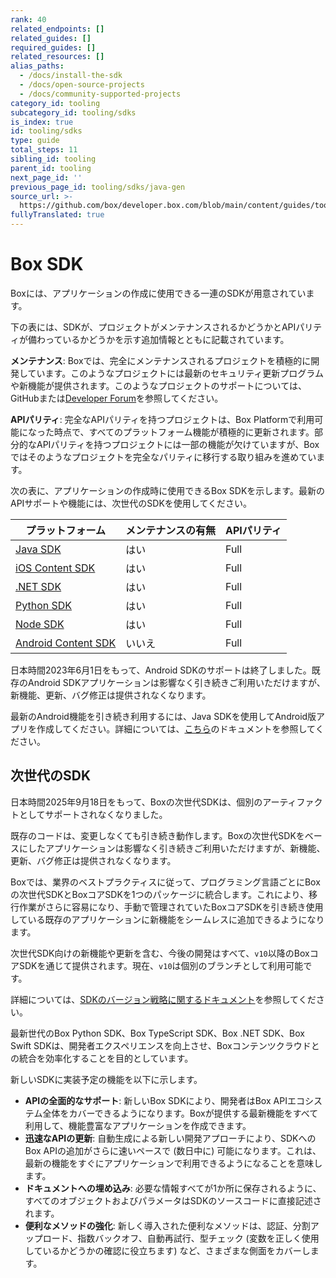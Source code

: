 ```yaml
---
rank: 40
related_endpoints: []
related_guides: []
required_guides: []
related_resources: []
alias_paths:
  - /docs/install-the-sdk
  - /docs/open-source-projects
  - /docs/community-supported-projects
category_id: tooling
subcategory_id: tooling/sdks
is_index: true
id: tooling/sdks
type: guide
total_steps: 11
sibling_id: tooling
parent_id: tooling
next_page_id: ''
previous_page_id: tooling/sdks/java-gen
source_url: >-
  https://github.com/box/developer.box.com/blob/main/content/guides/tooling/sdks/index.md
fullyTranslated: true
---
```

# Box SDK

Boxには、アプリケーションの作成に使用できる一連のSDKが用意されています。

<Message type="notice">

下の表には、SDKが、プロジェクトがメンテナンスされるかどうかとAPIパリティが備わっているかどうかを示す追加情報とともに記載されています。

**メンテナンス**: Boxでは、完全にメンテナンスされるプロジェクトを積極的に開発しています。このようなプロジェクトには最新のセキュリティ更新プログラムや新機能が提供されます。このようなプロジェクトのサポートについては、GitHubまたは[Developer Forum][forum]を参照してください。

**APIパリティ**: 完全なAPIパリティを持つプロジェクトは、Box Platformで利用可能になった時点で、すべてのプラットフォーム機能が積極的に更新されます。部分的なAPIパリティを持つプロジェクトには一部の機能が欠けていますが、Boxではそのようなプロジェクトを完全なパリティに移行する取り組みを進めています。

</Message>

次の表に、アプリケーションの作成時に使用できるBox SDKを示します。最新のAPIサポートや機能には、次世代のSDKを使用してください。

| プラットフォーム                          | メンテナンスの有無 | APIパリティ |
| --------------------------------- | --------- | ------- |
| [Java SDK][javasdk]               | はい        | Full    |
| [iOS Content SDK][iossdk]         | はい        | Full    |
| [.NET SDK][dotnetsdk]             | はい        | Full    |
| [Python SDK][pythonsdk]           | はい        | Full    |
| [Node SDK][nodesdk]               | はい        | Full    |
| [Android Content SDK][androidsdk] | いいえ       | Full    |

<Message type="warning">

日本時間2023年6月1日をもって、Android SDKのサポートは終了しました。既存のAndroid SDKアプリケーションは影響なく引き続きご利用いただけますが、新機能、更新、バグ修正は提供されなくなります。

最新のAndroid機能を引き続き利用するには、Java SDKを使用してAndroid版アプリを作成してください。詳細については、[こちら][android-docs]のドキュメントを参照してください。

</Message>

## 次世代のSDK

<Message type="warning">

日本時間2025年9月18日をもって、Boxの次世代SDKは、個別のアーティファクトとしてサポートされなくなりました。

既存のコードは、変更しなくても引き続き動作します。Boxの次世代SDKをベースにしたアプリケーションは影響なく引き続きご利用いただけますが、新機能、更新、バグ修正は提供されなくなります。

Boxでは、業界のベストプラクティスに従って、プログラミング言語ごとにBoxの次世代SDKとBoxコアSDKを1つのパッケージに統合します。これにより、移行作業がさらに容易になり、手動で管理されていたBoxコアSDKを引き続き使用している既存のアプリケーションに新機能をシームレスに追加できるようになります。

次世代SDK向けの新機能や更新を含む、今後の開発はすべて、`v10`以降のBoxコアSDKを通じて提供されます。現在、`v10`は個別のブランチとして利用可能です。

詳細については、[SDKのバージョン戦略に関するドキュメント][versioning]を参照してください。

</Message>

最新世代のBox Python SDK、Box TypeScript SDK、Box .NET SDK、Box Swift SDKは、開発者エクスペリエンスを向上させ、Boxコンテンツクラウドとの統合を効率化することを目的としています。

新しいSDKに実装予定の機能を以下に示します。

* **APIの全面的なサポート**: 新しいBox SDKにより、開発者はBox APIエコシステム全体をカバーできるようになります。Boxが提供する最新機能をすべて利用して、機能豊富なアプリケーションを作成できます。
* **迅速なAPIの更新**: 自動生成による新しい開発アプローチにより、SDKへのBox APIの追加がさらに速いペースで (数日中に) 可能になります。これは、最新の機能をすぐにアプリケーションで利用できるようになることを意味します。
* **ドキュメントへの埋め込み**: 必要な情報すべてが1か所に保存されるように、すべてのオブジェクトおよびパラメータはSDKのソースコードに直接記述されます。
* **便利なメソッドの強化**: 新しく導入された便利なメソッドは、認証、分割アップロード、指数バックオフ、自動再試行、型チェック (変数を正しく使用しているかどうかの確認に役立ちます) など、さまざまな側面をカバーします。

<!-- i18n-enable localize-links -->

[javasdk]: https://github.com/box/box-java-sdk

[dotnetsdk]: https://github.com/box/box-windows-sdk-v2

[pythonsdk]: https://github.com/box/box-python-sdk

[nodesdk]: https://github.com/box/box-node-sdk

[iossdk]: https://github.com/box/box-ios-sdk

[androidsdk]: https://github.com/box/box-android-sdk

[android-docs]: https://github.com/box/box-java-sdk/blob/main/doc/android.md

[versioning]: g://tooling/sdks/sdk-versioning

[forum]: https://community.box.com/sdks-and-tools-7

<!-- i18n-disable localize-links -->
